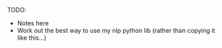 TODO:
- Notes here
- Work out the best way to use my nlp python lib (rather than copying it like this...)
